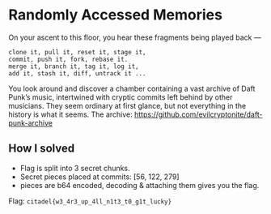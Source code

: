 # Randomly Accessed Memories
On your ascent to this floor, you hear these fragments being played back —
```
clone it, pull it, reset it, stage it, 
commit, push it, fork, rebase it. 
merge it, branch it, tag it, log it, 
add it, stash it, diff, untrack it ...
```
You look around and discover a chamber containing a vast archive of Daft Punk’s music, intertwined with cryptic commits left behind by other musicians. They seem ordinary at first glance, but not everything in the history is what it seems. The archive: https://github.com/evilcryptonite/daft-punk-archive

## How I solved

- Flag is split into 3 secret chunks.
- Secret pieces placed at commits: [56, 122, 279]
- pieces are b64 encoded, decoding & attaching them gives you the flag.

Flag: `citadel{w3_4r3_up_4ll_n1t3_t0_g1t_lucky}`
